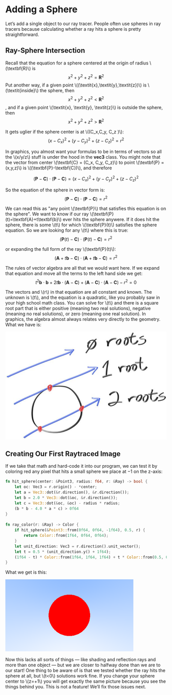 
# Adding a Sphere

Let’s add a single object to our ray tracer. People often use spheres in ray tracers because calculating whether a ray hits a sphere is pretty straightforward.

## Ray-Sphere Intersection

Recall that the equation for a sphere centered at the origin of radius \\(\textbf{R}\\) is
$$ \textit{x}^2 + \textit{y}^2 + \textit{z}^2 = \textbf{R}^2 $$
 Put another way, if a given point \\((\textit{x},\textit{y},\textit{z})\\) is \\(\textit{inside}\\) the sphere, then
 $$ \textit{x}^2 + \textit{y}^2 + \textit{z}^2 < \textbf{R}^2 $$
 , and if a given point \\(\textit{x}, \textit{y}, \textit{z}\\) is outside the sphere, then
 $$ \textit{x}^2 + \textit{y}^2 + \textit{z}^2 > \textbf{R}^2 $$

It gets uglier if the sphere center is at \\((C_x,C_y, C_z )\\):
$$ (x-C_x)^2 + (y-C_y)^2 + (z-C_z)^2 = r^2 $$

In graphics, you almost want your formulas to be in terms of vectors so all the \\(x/y/z\\) stuff is under the hood in the **vec3** class. You might note that the vector from center \\(\textbf{C} = (C_x, C_y, C_z)\\) to point \\(\textbf{P} = (x,y,z)\\) is \\((\textbf{P}-\textbf{C})\\), and therefore

$$ (\textbf{P}-\textbf{C}) \cdot (\textbf{P}-\textbf{C}) = (x-C_x)^2 + (y-C_y)^2 + (z-C_z)^2 $$

So the equation of the sphere in vector form is:
$$ (\textbf{P} - \textbf{C}) \cdot (\textbf{P} - \textbf{C}) = r^2 $$

We can read this as "any point \\(\textbf{P}\\) that satisfies this equation is on the sphere". We want to know if our ray \\(\textbf{P}(t)=\textbf{A}+t\textbf{b}\\) ever hits the sphere anywere. If it does hit the sphere, there is some \\(t\\) for which \\(\textbf{P}(t)\\) satisfies the sphere equation. So we are looking for any \\(t\\) where this is true:
$$ (\textbf{P}(t)-\textbf{C})\cdot(\textbf{P}(t)-\textbf{C}) = r^2 $$

or expanding the full form of the ray \\(\textbf{P}(t)\\):
$$ (\textbf{A}+t\textbf{b}-\textbf{C})\cdot(\textbf{A}+t\textbf{b}-\textbf{C})=r^2 $$

The rules of vector algebra are all that we would want here. If we expand that equation and move all the terms to the left hand side we get:
$$ t^2\textbf{b}\cdot\textbf{b} + 2t\textbf{b}\cdot(\textbf{A}-\textbf{C})+(\textbf{A}-\textbf{C})\cdot(\textbf{A}-\textbf{C})-r^2=0 $$

The vectors and \\(r\\) in that equation are all constant and known. The unknown is \\(t\\), and the equation is a quadratic, like you probably saw in your high school math class. You can solve for \\(t\\) and there is a square root part that is either positive (meaning two real solutions), negative (meaning no real solutions), or zero (meaning one real solution). In graphics, the algebra almost always relates very directly to the geometry. What we have is:

![Ray-sphere intersection results](../resources/pictures/fig-1.04-ray-sphere.jpg)

## Creating Our First Raytraced Image

If we take that math and hard-code it into our program, we can test it by coloring red any pixel that hits a small sphere we place at −1 on the z-axis:

```rust
fn hit_sphere(center: &Point3, radius: f64, r: &Ray) -> bool {
    let oc: Vec3 = r.origin() - *center;
    let a = Vec3::dot(&r.direction(), &r.direction());
    let b = 2.0 * Vec3::dot(&oc, &r.direction());
    let c = Vec3::dot(&oc, &oc) - radius * radius;
    (b * b - 4.0 * a * c) > 0f64
}

fn ray_color(r: &Ray) -> Color {
    if hit_sphere(&Point3::from(0f64, 0f64, -1f64), 0.5, r) {
        return Color::from(1f64, 0f64, 0f64);
    }
    let unit_direction: Vec3 = r.direction().unit_vector();
    let t = 0.5 * (unit_direction.y() + 1f64);
    (1f64 - t) * Color::from(1f64, 1f64, 1f64) + t * Color::from(0.5, 0.7, 1f64)
}
```

What we get is this:

![A simple red sphere](../resources/pictures/img-1.03-red-sphere.png)

Now this lacks all sorts of things — like shading and reflection rays and more than one object — but we are closer to halfway done than we are to our start! One thing to be aware of is that we tested whether the ray hits the sphere at all, but \\(t<0\\) solutions work fine. If you change your sphere center to \\(z=+1\\) you will get exactly the same picture because you see the things behind you. This is not a feature! We’ll fix those issues next.

